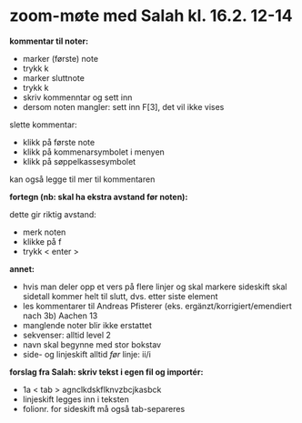 # zoom-møte med Salah kl. 16.2. 12-14

<b>kommentar til noter:</b>
- marker (første) note
- trykk k
- marker sluttnote
- trykk k
- skriv kommenntar og sett inn
- dersom noten mangler: sett inn F[3], det vil ikke vises

slette kommentar:
- klikk på første note
- klikk på kommenarsymbolet i menyen
- klikk på søppelkassesymbolet

kan også legge til mer til kommentaren

<b>fortegn (nb: skal ha ekstra avstand før noten):</b>

dette gir riktig avstand:
- merk noten
- klikke på f
- trykk < enter >

<b>annet:</b>
  - hvis man deler opp et vers på flere linjer og skal markere sideskift skal sidetall kommer helt til slutt, dvs. etter siste element
  - les kommentarer til Andreas Pfisterer  (eks. ergänzt/korrigiert/emendiert nach 3b) Aachen 13
  - manglende noter blir ikke erstattet
  - sekvenser: alltid level 2
  - navn skal begynne med stor bokstav
  - side- og linjeskift alltid _før_ linje: ii/i

<b>forslag fra Salah: skriv tekst i egen fil og importér:</b>
 - 1a < tab > agnclkdskflknvzbcjkasbck
 - linjeskift legges inn i teksten
 - folionr. for sideskift må også tab-separeres

